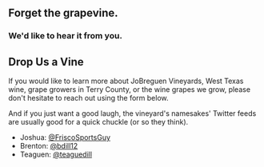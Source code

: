 ## Forget the grapevine. 
### We'd like to hear it from you.


## Drop Us a Vine
If you would like to learn more about JoBreguen Vineyards, West Texas wine, grape growers in Terry County, or the wine grapes we grow, please don't hesitate to reach out using the form below.


And if you just want a good laugh, the vineyard's namesakes' Twitter feeds are usually good for a quick chuckle (or so they think).
- Joshua: [@FriscoSportsGuy](https://twitter.com/FriscoSportsGuy)
- Brenton: [@bdill12](https://twitter.com/bdill12)
- Teaguen: [@teaguedill](https://twitter.com/teaguedill)